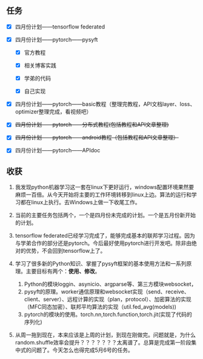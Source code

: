 ## 任务



* [X] 四月份计划——tensorflow federated
* [X] 四月份计划——pytorch——pysyft

  * [x] 官方教程
  * [x] 相关博客实践

  * [x] 学弟的代码
  * [x] 自己实现


* [x] 四月份计划——pytorch——basic教程（整理完教程，API文档layer、loss、optimizer整理完成，看视频吧）
* [x] ~~四月份计划——pytorch——分布式教程(包括教程和API文章整理)~~

* [x] ~~四月份计划——pytorch——android教程（包括教程和API文章整理）~~
* [x] 四月份计划——pytorch——APIdoc

## 收获

1. 我发现python机器学习这一套在linux下更好运行，windows配置环境果然要麻烦一百倍。从今天开始将主要的工作环境转移到linux上边。算法的运行和学习都在linux上执行。去Windows上做一下收尾工作。
2. 当前的主要任务包括两个，一个是四月份未完成的计划。一个是五月份新开始的计划。
3. tensorflow federated已经学习完成了，能够完成基本的联邦学习过程。因为与学弟合作的部分还是pytorch。今后最好使用pytorch进行开发吧。除非由绝对的优势，不会回到tensorflow上了。
4. 学习了很多新的Python知识、掌握了pysyft框架的基本使用方法和一系列原理。主要目标有两个：**使用、修改**。

   1. Python的模块loggin、asynicio、argparse等、第三方模块websocket，
   2. pysyft的原理。worker通信原理和websocket实现（send、receive、client、server）、远程计算的实现（plan，protocol）、加密算法的实现（MFC同态加密）、联邦平均算法的实现（util.fed_avg(models))
   3. pytorch的模块的使用。torch.nn,torch.function,torch.jit(实现了代码的序列化)
5. 从周一拖到现在，本来应该是上周的计划，到现在刚做完。问题就是，为什么random.shuffle效率会提升？？？？？？？太离谱了。总算是完成第一阶段集中式的问题了。今天怎么也得完成5月6号的任务。
